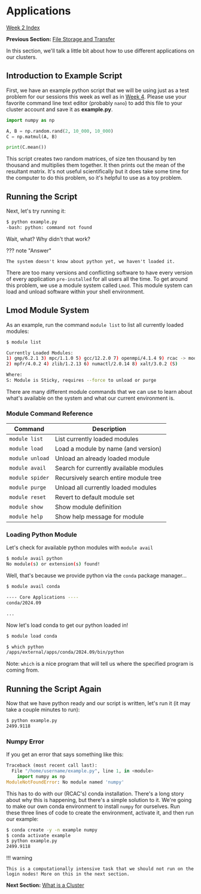 # Applications

[Week 2 Index](week2.md)

**Previous Section:** [File Storage and Transfer](files1.md)

In this section, we'll talk a little bit about how to use different applications on our clusters.
## Introduction to Example Script
First, we have an example python script that we will be using just as a test problem for our sessions this week as well as in [Week 4](../week4/week4.md).
Please use your favorite command line text editor (probably `nano`) to add this file to your cluster account and save it as **example.py**.
```python
import numpy as np

A, B = np.random.rand(2, 10_000, 10_000)
C = np.matmul(A, B)

print(C.mean())
```
This script creates two random matrices, of size ten thousand by ten thousand and multiplies them together. It then prints out the mean of the resultant matrix. It's not useful scientifically but it does take some time for the computer to do this problem, so it's helpful to use as a toy problem.

## Running the Script
Next, let's try running it:
```bash
$ python example.py
-bash: python: command not found
```
Wait, what? Why didn't that work?

??? note "Answer"

    The system doesn't know about python yet, we haven't loaded it.

There are too many versions and conflicting software to have every version of every application `pre-installed` for all users all the time. To get around this problem, we use a module system called `Lmod`. This module system can load and unload software within your shell environment.

## Lmod Module System
As an example, run the command `module list` to list all currently loaded modules:
```bash
$ module list

Currently Loaded Modules:
1) gmp/6.2.1 3) mpc/1.1.0 5) gcc/12.2.0 7) openmpi/4.1.4 9) rcac -> modtree/cpu
2) mpfr/4.0.2 4) zlib/1.2.13 6) numactl/2.0.14 8) xalt/3.0.2 (S)

Where:
S: Module is Sticky, requires --force to unload or purge
```
There are many different module commands that we can use to learn about what's available on the system and what our current environment is.

### Module Command Reference

| Command | Description |
| --- | --- |
| `module list` | List currently loaded modules |
| `module load` | Load a module by name (and version) |
| `module unload` | Unload an already loaded module |
| `module avail` | Search for currently available modules |
| `module spider` | Recursively search entire module tree |
| `module purge` | Unload all currently loaded modules |
| `module reset` | Revert to default module set |
| `module show` | Show module definition |
| `module help` | Show help message for module |

### Loading Python Module
Let's check for available python modules with `module avail`
```bash
$ module avail python
No module(s) or extension(s) found!
```
Well, that's because we provide python via the `conda` package manager...
```bash
$ module avail conda

---- Core Applications ----
conda/2024.09

...
```
Now let's load conda to get our python loaded in!
```bash
$ module load conda

$ which python
/apps/external/apps/conda/2024.09/bin/python
```
Note: `which` is a nice program that will tell us where the specified program is coming from.

## Running the Script Again
Now that we have python ready and our script is written, let's run it (it may take a couple minutes to run):
```bash
$ python example.py
2499.9118
```
### Numpy Error
If you get an error that says something like this:
```python
Traceback (most recent call last):
  File "/home/username/example.py", line 1, in <module>
    import numpy as np
ModuleNotFoundError: No module named 'numpy'
```
This has to do with our (RCAC's) conda installation. There's a long story about why this is happening, but there's a simple solution to it. We're going to make our own conda environment to install `numpy` for ourselves.
Run these three lines of code to create the environment, activate it, and then run our example:
```bash
$ conda create -y -n example numpy
$ conda activate example
$ python example.py
2499.9118
```
!!! warning

    This is a computationally intensive task that we should not run on the login nodes! More on this in the next section.

**Next Section:** [What is a Cluster](what_cluster.md)
